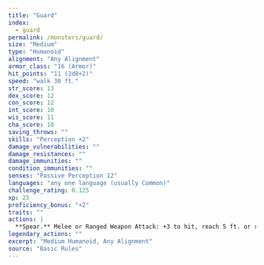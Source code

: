 ```yaml
---
title: "Guard"
index:
  - guard
permalink: /monsters/guard/
size: "Medium"
type: "Humanoid"
alignment: "Any Alignment"
armor_class: "16 (Armor)"
hit_points: "11 (2d8+2)"
speed: "walk 30 ft."
str_score: 13
dex_score: 12
con_score: 12
int_score: 10
wis_score: 11
cha_score: 10
saving_throws: ""
skills: "Perception +2"
damage_vulnerabilities: ""
damage_resistances: ""
damage_immunities: ""
condition_immunities: ""
senses: "Passive Perception 12"
languages: "any one language (usually Common)"
challenge_rating: 0.125
xp: 25
proficiency_bonus: "+2"
traits: ""
actions: |
  **Spear.** Melee or Ranged Weapon Attack: +3 to hit, reach 5 ft. or range 20/60 ft., one target. Hit: 4 (1d6 + 1) piercing damage or 5 (1d8 + 1) piercing damage if used with two hands to make a melee attack.  
legendary_actions: ""
excerpt: "Medium Humanoid, Any Alignment"
source: "Basic Rules"
---
```

